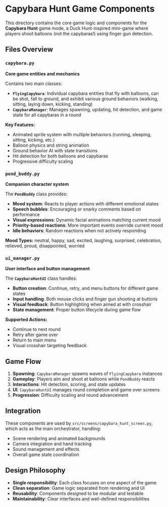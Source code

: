 # Capybara Hunt Game Components

This directory contains the core game logic and components for the **Capybara Hunt** game mode, a Duck Hunt-inspired mini-game where players shoot balloons (not the capybaras!) using finger gun detection.

## Files Overview

### `capybara.py`
**Core game entities and mechanics**

Contains two main classes:
- **`FlyingCapybara`**: Individual capybara entities that fly with balloons, can be shot, fall to ground, and exhibit various ground behaviors (walking, sitting, laying down, kicking, standing)
- **`CapybaraManager`**: Manages spawning, updating, hit detection, and game state for all capybaras in a round

**Key Features:**
- Animated sprite system with multiple behaviors (running, sleeping, sitting, kicking, etc.)
- Balloon physics and string animation
- Ground behavior AI with state transitions
- Hit detection for both balloons and capybaras
- Progressive difficulty scaling

### `pond_buddy.py`
**Companion character system**

The **`PondBuddy`** class provides:
- **Mood system**: Reacts to player actions with different emotional states
- **Speech bubbles**: Encouraging or snarky comments based on performance
- **Visual expressions**: Dynamic facial animations matching current mood
- **Priority-based reactions**: More important events override current mood
- **Idle behaviors**: Random reactions when not actively responding

**Mood Types:** neutral, happy, sad, excited, laughing, surprised, celebration, relieved, proud, disappointed, worried

### `ui_manager.py`
**User interface and button management**

The **`CapybaraHuntUI`** class handles:
- **Button creation**: Continue, retry, and menu buttons for different game states
- **Input handling**: Both mouse clicks and finger gun shooting at buttons
- **Visual feedback**: Button highlighting when aimed at with crosshair
- **State management**: Proper button lifecycle during game flow

**Supported Actions:**
- Continue to next round
- Retry after game over
- Return to main menu
- Visual crosshair targeting feedback

## Game Flow

1. **Spawning**: `CapybaraManager` spawns waves of `FlyingCapybara` instances
2. **Gameplay**: Players aim and shoot at balloons while `PondBuddy` reacts
3. **Interactions**: Hit detection, scoring, and state updates
4. **UI**: `CapybaraHuntUI` manages round completion and game over screens
5. **Progression**: Difficulty scaling and round advancement

## Integration

These components are used by `src/screens/capybara_hunt_screen.py`, which acts as the main orchestrator, handling:
- Scene rendering and animated backgrounds
- Camera integration and hand tracking
- Sound management and effects
- Overall game state coordination

## Design Philosophy

- **Single responsibility**: Each class focuses on one aspect of the game
- **Clean separation**: Game logic separated from rendering and UI
- **Reusability**: Components designed to be modular and testable
- **Maintainability**: Clear interfaces and well-defined responsibilities